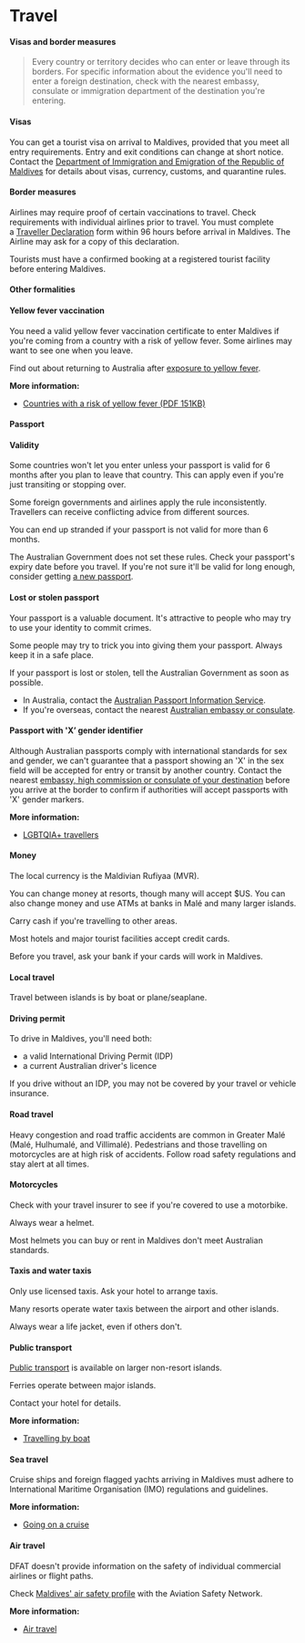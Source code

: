 # Travel

#### Visas and border measures

> Every country or territory decides who can enter or leave through its borders. For specific information about the evidence you'll need to enter a foreign destination, check with the nearest embassy, consulate or immigration department of the destination you're entering.

#### Visas

You can get a tourist visa on arrival to Maldives, provided that you meet all entry requirements. Entry and exit conditions can change at short notice. Contact the [Department of Immigration and Emigration of the Republic of Maldives](http://www.immigration.gov.mv/) for details about visas, currency, customs, and quarantine rules.

#### Border measures

Airlines may require proof of certain vaccinations to travel. Check requirements with individual airlines prior to travel. You must complete a [Traveller Declaration](https://imuga.immigration.gov.mv/traveller) form within 96 hours before arrival in Maldives. The Airline may ask for a copy of this declaration.

Tourists must have a confirmed booking at a registered tourist facility before entering Maldives.

#### Other formalities

#### Yellow fever vaccination

You need a valid yellow fever vaccination certificate to enter Maldives if you're coming from a country with a risk of yellow fever. Some airlines may want to see one when you leave.

Find out about returning to Australia after [exposure to yellow fever](http://www.health.gov.au/yellowfever).

**More information:**

* [Countries with a risk of yellow fever (PDF 151KB)](https://www.who.int/publications/m/item/countries-with-risk-of-yellow-fever-transmission-and-countries-requiring-yellow-fever-vaccination-(may-2021))

#### Passport

#### Validity

Some countries won't let you enter unless your passport is valid for 6 months after you plan to leave that country. This can apply even if you're just transiting or stopping over.

Some foreign governments and airlines apply the rule inconsistently. Travellers can receive conflicting advice from different sources.

You can end up stranded if your passport is not valid for more than 6 months.

The Australian Government does not set these rules. Check your passport's expiry date before you travel. If you're not sure it'll be valid for long enough, consider getting [a new passport](https://www.passports.gov.au/).

#### Lost or stolen passport

Your passport is a valuable document. It's attractive to people who may try to use your identity to commit crimes.

Some people may try to trick you into giving them your passport. Always keep it in a safe place.

If your passport is lost or stolen, tell the Australian Government as soon as possible.

* In Australia, contact the [Australian Passport Information Service](https://www.passports.gov.au/contact-us).
* If you're overseas, contact the nearest [Australian embassy or consulate](http://dfat.gov.au/about-us/our-locations/missions/Pages/our-embassies-and-consulates-overseas.aspx).

#### Passport with 'X’ gender identifier

Although Australian passports comply with international standards for sex and gender, we can't guarantee that a passport showing an 'X' in the sex field will be accepted for entry or transit by another country. Contact the nearest [embassy, high commission or consulate of your destination](https://protocol.dfat.gov.au/Public/MissionsInAustralia) before you arrive at the border to confirm if authorities will accept passports with 'X' gender markers.

**More information:**

* [LGBTQIA+ travellers](https://www.smartraveller.gov.au/before-you-go/who-you-are/LGBTI)

#### Money

The local currency is the Maldivian Rufiyaa (MVR).

You can change money at resorts, though many will accept $US. You can also change money and use ATMs at banks in Malé and many larger islands.

Carry cash if you're travelling to other areas.

Most hotels and major tourist facilities accept credit cards.

Before you travel, ask your bank if your cards will work in Maldives.

#### Local travel

Travel between islands is by boat or plane/seaplane.

#### Driving permit

To drive in Maldives, you'll need both:

* a valid International Driving Permit (IDP)
* a current Australian driver's licence

If you drive without an IDP, you may not be covered by your travel or vehicle insurance.

#### Road travel

Heavy congestion and road traffic accidents are common in Greater Malé (Malé, Hulhumalé, and Villimalé). Pedestrians and those travelling on motorcycles are at high risk of accidents. Follow road safety regulations and stay alert at all times.

#### Motorcycles

Check with your travel insurer to see if you're covered to use a motorbike.

Always wear a helmet.

Most helmets you can buy or rent in Maldives don't meet Australian standards.

#### Taxis and water taxis

Only use licensed taxis. Ask your hotel to arrange taxis.

Many resorts operate water taxis between the airport and other islands.

Always wear a life jacket, even if others don't.

#### Public transport

[Public transport](/before-you-go/getting-around/public-transport "Public transport") is available on larger non-resort islands.

Ferries operate between major islands.

Contact your hotel for details.

**More information:**

* [Travelling by boat](/before-you-go/getting-around/boat-travel "Travelling by boat")

#### Sea travel

Cruise ships and foreign flagged yachts arriving in Maldives must adhere to International Maritime Organisation (IMO) regulations and guidelines.

**More information:**

* [Going on a cruise](/before-you-go/getting-around/cruises "Going on a cruise")

#### Air travel

DFAT doesn't provide information on the safety of individual commercial airlines or flight paths.

Check [Maldives' air safety profile](http://aviation-safety.net/database/country/country.php?id=8Q) with the Aviation Safety Network.

**More information:**

* [Air travel](/before-you-go/getting-around/air-travel "Travelling by air")
